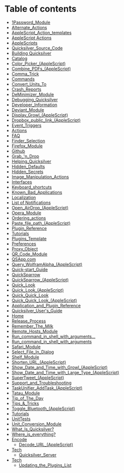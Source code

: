 # Table of contents

* [1Password\_Module](README.md)
* [Alternate\_Actions](Alternate\_Actions.md)
* [AppleScript\_Action\_templates](AppleScript\_Action\_templates.md)
* [AppleScript Actions](AppleScript\_Actions.md)
* [AppleScripts](AppleScripts.md)
* [Quicksilver\_Source\_Code](Application\_and\_Plugin\_Reference.md)
* [Building Quicksilver](Building\_Quicksilver.md)
* [Catalog](Catalog.md)
* [Color\_Picker\_(AppleScript)](Color\_Picker\_\(AppleScript\).md)
* [Combine\_PDFs\_(AppleScript)](Combine\_PDFs\_\(AppleScript\).md)
* [Comma\_Trick](Comma\_Trick.md)
* [Commands](Commands.md)
* [Convert\_Units\_To](Convert\_Units\_To.md)
* [Crash\_Reports](Crash\_Reports.md)
* [DeMinimizer\_Module](DeMinimizer\_Module.md)
* [Debugging\_Quicksilver](Debugging\_Quicksilver.md)
* [Developer\_Information](Developer\_Information.md)
* [Deviant\_Module](Deviant\_Module.md)
* [Display\_Growl\_(AppleScript)](Display\_Growl\_\(AppleScript\).md)
* [Dropbox\_public\_link\_(AppleScript)](Dropbox\_public\_link\_\(AppleScript\).md)
* [Event\_Triggers](Event\_Triggers.md)
* [Actions](Executing\_actions.md)
* [FAQ](FAQ.md)
* [Finder\_Selection](Finder\_Selection.md)
* [Firefox\_Module](Firefox\_Module.md)
* [Github](Github.md)
* [Grab\_'n\_Drop](Grab\_'n\_Drop.md)
* [Helping\_Quicksilver](Helping\_Quicksilver.md)
* [Hidden\_Defaults](Hidden\_Defaults.md)
* [Hidden\_Secrets](Hidden\_Secrets.md)
* [Image\_Manipulation\_Actions](Image\_Manipulation\_Actions.md)
* [Interfaces](Interfaces.md)
* [Keyboard\_shortcuts](Keyboard\_shortcuts.md)
* [Known\_Bad\_Applications](Known\_Bad\_Applications.md)
* [Localization](Localization.md)
* [List of Notifications](Notifications.md)
* [Open\_AirDrop\_(AppleScript)](Open\_AirDrop\_\(AppleScript\).md)
* [Opera\_Module](Opera\_Module.md)
* [Ordering\_actions](Ordering\_actions.md)
* [Paste\_file\_path\_(AppleScript)](Paste\_file\_path\_\(AppleScript\).md)
* [Plugin\_Reference](Plugin\_Reference.md)
* [Tutorials](Plugins.md)
* [Plugins\_Template](Plugins\_Template.md)
* [Preferences](Preferences.md)
* [Proxy\_Object](Proxy\_Object.md)
* [QR\_Code\_Module](QR\_Code\_Module.md)
* [QSApp.com](QSApp.com.md)
* [Query\_WolframAlpha\_(AppleScript)](Query\_WolframAlpha\_\(AppleScript\).md)
* [Quick-start\_Guide](Quick-start\_Guide.md)
* [QuickSparrow](QuickSparrow.md)
* [QuickSparrow\_(AppleScript)](QuickSparrow\_\(AppleScript\).md)
* [Quick\_Look](Quick\_Look.md)
* [Quick\_Look\_(AppleScript)](Quick\_Look\_\(AppleScript\).md)
* [Quick\_Quick\_Look](Quick\_Quick\_Look.md)
* [Quick\_Quick\_Look\_(AppleScript)](Quick\_Quick\_Look\_\(AppleScript\).md)
* [Application\_and\_Plugin\_Reference](Quicksilver\_Source\_Code.md)
* [Quicksilver\_User's\_Guide](Quicksilver\_User's\_Guide.md)
* [Home](main\_page.md)
* [Release\_Process](Release\_Process.md)
* [Remember\_The\_Milk](Remember\_The\_Milk.md)
* [Remote\_Hosts\_Module](Remote\_Hosts\_Module.md)
* [Run\_command\_in\_shell\_with\_arguments...](Run\_command\_in\_shell\_with\_arguments....md)
* [Run\_command\_in\_shell\_with\_arguments](Run\_command\_in\_shell\_with\_arguments.md)
* [Safari\_Module](Safari\_Module.md)
* [Select\_File\_In\_Dialog](Select\_File\_In\_Dialog.md)
* [Shelf\_Module](Shelf\_Module.md)
* [Shorten\_URL\_(AppleScript)](Shorten\_URL\_\(AppleScript\).md)
* [Show\_Date\_and\_Time\_with\_Growl\_(AppleScript)](Show\_Date\_and\_Time\_with\_Growl\_\(AppleScript\).md)
* [Show\_Date\_and\_Time\_with\_Large\_Type\_(AppleScript)](Show\_Date\_and\_Time\_with\_Large\_Type\_\(AppleScript\).md)
* [SuperTweet\_(AppleScript)](SuperTweet\_\(AppleScript\).md)
* [Support\_and\_Troubleshooting](Support\_and\_Troubleshooting.md)
* [TaskUnifier\_AddTask\_(AppleScript)](TaskUnifier\_AddTask\_\(AppleScript\).md)
* [Tatau\_Module](Tatau\_Module.md)
* [Tip\_of\_The\_Day](Tip\_of\_The\_Day.md)
* [Tips\_&\_Tricks](Tips\_&\_Tricks.md)
* [Toggle\_Bluetooth\_(AppleScript)](Toggle\_Bluetooth\_\(AppleScript\).md)
* [Tutorials](Tutorials.md)
* [UnitTests](UnitTests.md)
* [Unit\_Conversion\_Module](Unit\_Conversion\_Module.md)
* [What\_Is\_Quicksilver?](What\_Is\_Quicksilver.md)
* [Where\_is\_everything?](Where\_is\_everything.md)
* [Encode](encode/README.md)
  * [Decode\_URL\_(AppleScript)](Encode/Decode\_URL\_\(AppleScript\).md)
* [Tech](tech/README.md)
  * [Quicksilver\_Server](Tech/Quicksilver\_Server.md)
* [Tech](tech-1/README.md)
  * [Updating\_the\_Plugins\_List](Tech/Updating\_the\_Plugins\_List.md)
